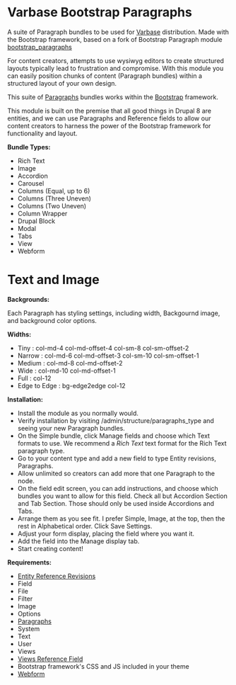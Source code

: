 # Varbase Bootstrap Paragraphs

A suite of Paragraph bundles to be used for
[Varbase](https://www.drupal.org/project/varbase) distribution.
Made with the Bootstrap framework, based on a fork of Bootstrap Paragraph module
[bootstrap_paragraphs](https://www.drupal.org/project/bootstrap_paragraphs)

For content creators, attempts to use wysiwyg editors to create structured
layouts typically lead to frustration and compromise. With this module you
can easily position chunks of content (Paragraph bundles) within a structured 
layout of your own design.

This suite of [Paragraphs](https://www.drupal.org/project/paragraphs) bundles
 works within the [Bootstrap](http://getbootstrap.com) framework.

This module is built on the premise that all good things in Drupal 8 are
entities, and we can use Paragraphs and Reference fields to allow our content
creators to harness the power of the Bootstrap framework for functionality
and layout.

**Bundle Types:**

  * Rich Text
  * Image
  * Accordion
  * Carousel
  * Columns (Equal, up to 6)
  * Columns (Three Uneven)
  * Columns (Two Uneven)
  * Column Wrapper
  * Drupal Block
  * Modal
  * Tabs
  * View
  * Webform
  # Text and Image

**Backgrounds:**

Each Paragraph has styling settings, including width, Backgournd image, and
background color options.

**Widths:**

  * Tiny : col-md-4 col-md-offset-4 col-sm-8 col-sm-offset-2
  * Narrow : col-md-6 col-md-offset-3 col-sm-10 col-sm-offset-1
  * Medium : col-md-8 col-md-offset-2
  * Wide : col-md-10 col-md-offset-1
  * Full : col-12
  * Edge to Edge : bg-edge2edge col-12

**Installation:**

  * Install the module as you normally would.
  * Verify installation by visiting /admin/structure/paragraphs_type and seeing
    your new Paragraph bundles.
  * On the Simple bundle, click Manage fields and choose which Text formats
    to use.  We recommend a *Rich Text* text format for the Rich Text paragraph
    type.
  * Go to your content type and add a new field to type Entity revisions,
    Paragraphs.
  * Allow unlimited so creators can add more that one Paragraph to the node.
  * On the field edit screen, you can add instructions, and choose which bundles
    you want to allow for this field. Check all but Accordion Section and Tab
     Section. Those should only be used inside Accordions and Tabs.
  * Arrange them as you see fit. I prefer Simple, Image, at the top, then the
    rest in Alphabetical order. Click Save Settings.
  * Adjust your form display, placing the field where you want it.
  * Add the field into the Manage display tab.
  * Start creating content!

**Requirements:**

  * [Entity Reference Revisions](https://www.drupal.org/project/entity_reference_revisions)
  * Field
  * File
  * Filter
  * Image
  * Options
  * [Paragraphs](https://www.drupal.org/project/paragraphs)
  * System
  * Text
  * User
  * Views
  * [Views Reference Field](https://www.drupal.org/project/viewsreference)
  * Bootstrap framework's CSS and JS included in your theme
  * [Webform](https://www.drupal.org/project/webform)
